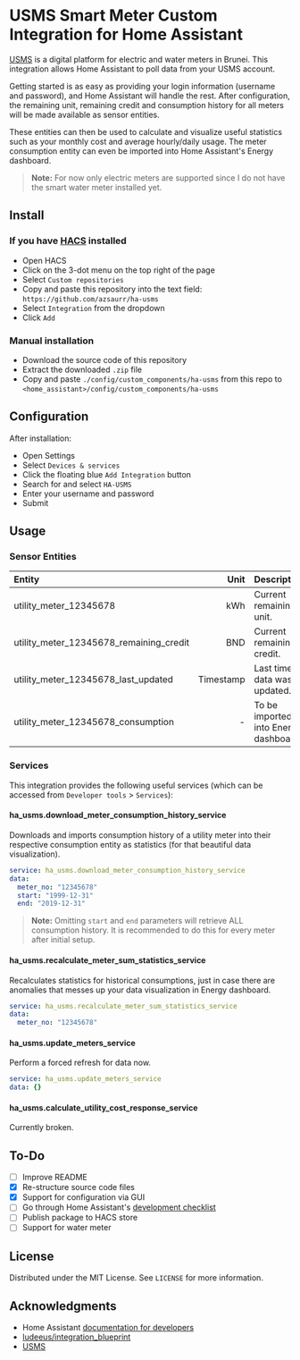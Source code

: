 # USMS Smart Meter Custom Integration for Home Assistant

[USMS](https://www.usms.com.bn/smartmeter/about.html) is a digital platform for electric and water meters in Brunei. This integration allows Home Assistant to poll data from your USMS account.

Getting started is as easy as providing your login information (username and password), and Home Assistant will handle the rest. After configuration, the remaining unit, remaining credit and consumption history for all meters will be made available as sensor entities.

These entities can then be used to calculate and visualize useful statistics such as your monthly cost and average hourly/daily usage. The meter consumption entity can even be imported into Home Assistant's Energy dashboard.

> **Note:** For now only electric meters are supported since I do not have the smart water meter installed yet.

## Install

### If you have [HACS](https://hacs.xyz/) installed

- Open HACS
- Click on the 3-dot menu on the top right of the page
- Select `Custom repositories`
- Copy and paste this repository into the text field:
    ```https://github.com/azsaurr/ha-usms```
- Select `Integration` from the dropdown
- Click `Add`

### Manual installation

- Download the source code of this repository
- Extract the downloaded `.zip` file
- Copy and paste ```./config/custom_components/ha-usms``` from this repo to ```<home_assistant>/config/custom_components/ha-usms```

## Configuration

After installation:

- Open Settings
- Select `Devices & services`
- Click the floating blue `Add Integration` button
- Search for and select `HA-USMS`
- Enter your username and password
- Submit

## Usage

### Sensor Entities

| Entity              | Unit | Description |
| :---------------- | ------: | :---- |
| utility_meter_12345678        | kWh |   Current remaining unit.   |
| utility_meter_12345678_remaining_credit | BND |  Current remaining credit.   |
| utility_meter_12345678_last_updated    | Timestamp |  Last time data was updated.  |
| utility_meter_12345678_consumption           | - |   To be imported into Energy dashboard.   |

### Services

This integration provides the following useful services (which can be accessed from `Developer tools` > `Services`):

#### ha_usms.download_meter_consumption_history_service

Downloads and imports consumption history of a utility meter into their respective consumption entity as statistics (for that beautiful data visualization).

```yaml
service: ha_usms.download_meter_consumption_history_service
data:
  meter_no: "12345678"
  start: "1999-12-31"
  end: "2019-12-31"
```

> **Note:** Omitting `start` and `end` parameters will retrieve ALL consumption history. It is recommended to do this for every meter after initial setup.

#### ha_usms.recalculate_meter_sum_statistics_service

Recalculates statistics for historical consumptions, just in case there are anomalies that messes up your data visualization in Energy dashboard.

```yaml
service: ha_usms.recalculate_meter_sum_statistics_service
data:
  meter_no: "12345678"
```

#### ha_usms.update_meters_service

Perform a forced refresh for data now.

```yaml
service: ha_usms.update_meters_service
data: {}
```

#### ha_usms.calculate_utility_cost_response_service

Currently broken.

## To-Do

- [ ] Improve README
- [X] Re-structure source code files
- [X] Support for configuration via GUI
- [ ] Go through Home Assistant's [development checklist](https://developers.home-assistant.io/docs/development_checklist)
- [ ] Publish package to HACS store
- [ ] Support for water meter

## License

Distributed under the MIT License. See `LICENSE` for more information.

## Acknowledgments

- Home Assistant [documentation for developers](https://developers.home-assistant.io/docs/creating_component_index)
- [ludeeus/integration_blueprint](https://github.com/ludeeus/integration_blueprint)
- [USMS](https://www.usms.com.bn/smartmeter/about.html)
